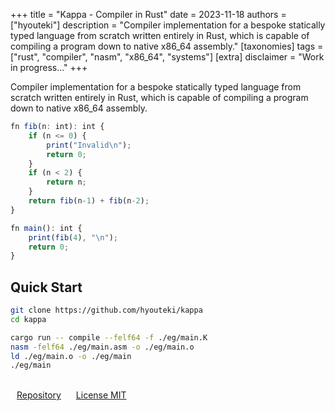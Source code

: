 +++
title = "Kappa - Compiler in Rust"
date = 2023-11-18
authors = ["hyouteki"]
description = "Compiler implementation for a bespoke statically typed language from scratch written entirely in Rust, which is capable of compiling a program down to native x86_64 assembly."
[taxonomies]
tags = ["rust", "compiler", "nasm", "x86_64", "systems"]
[extra]
disclaimer = "Work in progress..."
+++

Compiler implementation for a bespoke statically typed language from scratch written entirely in Rust, which is capable of compiling a program down to native x86_64 assembly.

``` js
fn fib(n: int): int {
    if (n <= 0) {
        print("Invalid\n");
        return 0;
    }
    if (n < 2) {
        return n;
    }
    return fib(n-1) + fib(n-2);
}

fn main(): int {
    print(fib(4), "\n");
    return 0;
}
```

## Quick Start
``` bash
git clone https://github.com/hyouteki/kappa
cd kappa
```

``` bash
cargo run -- compile --felf64 -f ./eg/main.K
nasm -felf64 ./eg/main.asm -o ./eg/main.o
ld ./eg/main.o -o ./eg/main
./eg/main
```

<br>
<a class="inline-button" href="https://github.com/hyouteki/kappa" style="margin: 10px;">Repository</a>
<a class="inline-button" href="https://github.com/hyouteki/kappa/blob/main/LICENSE" style="margin: 10px;">License MIT</a> 
